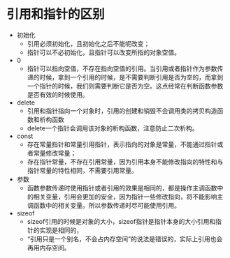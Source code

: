 # 引用和指针的区别
- 初始化
	- 引用必须初始化，且初始化之后不能呢改变；
	- 指针可以不必初始化，且指针可以改变所指的对象空值。
- 0
	- 指针可以指向空值，不存在指向空值的引用。当引用或者指针作为参数传递的时候，拿到一个引用的时候，是不需要判断引用是否为空的，而拿到一个指针的时候，我们则需要判断它是否为空。这点经常在判断函数参数是否有效的时候使用。
- delete
	- 引用和指针指向一个对象时，引用的创建和销毁不会调用类的拷贝构造函数和析构函数
	- delete一个指针会调用该对象的析构函数，注意防止二次析构。
- const
	- 存在常量指针和常量引用指针，表示指向的对象是常量，不能通过指针或者常量修改常量；
	- 存在指针常量，不存在引用常量，因为引用本身不能修改指向的特性和与指针常量的特性相同，不需要引用常量。
- 参数
	- 函数参数传递时使用指针或者引用的效果是相同的，都是操作主调函数中的相关变量，引用会更加的安全，因为指针一些修改指向，将不能影响主调函数中的相关变量。所以参数传递时尽可能使用引用。 
- sizeof
	- sizeof引用的时候是对象的大小，sizeof指针是指针本身的大小引用和指针的实现是相同的，
	- “引用只是一个别名，不会占内存空间”的说法是错误的，实际上引用也会再用内存空间。
